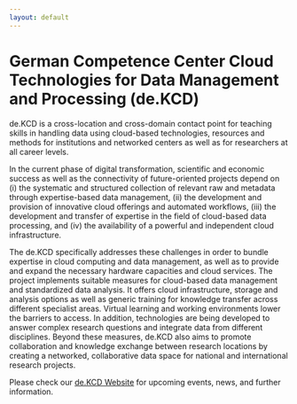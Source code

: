```yaml
---
layout: default
---
```


# German Competence Center Cloud Technologies for Data Management and Processing (de.KCD)

<div class="justify-text">
    
<p>
de.KCD is a cross-location and cross-domain contact point for teaching skills in handling data using cloud-based technologies, resources and methods for institutions and networked centers as well as for researchers at all career levels.
</p>

<p>
In the current phase of digital transformation, scientific and economic success as well as the connectivity of future-oriented projects depend on (i) the systematic and structured collection of relevant raw and metadata through expertise-based data management, (ii) the development and provision of innovative cloud offerings and automated workflows, (iii) the development and transfer of expertise in the field of cloud-based data processing, and (iv) the availability of a powerful and independent cloud infrastructure.
</p>

<p>
The de.KCD specifically addresses these challenges in order to bundle expertise in cloud computing and data management, as well as to provide and expand the necessary hardware capacities and cloud services. The project implements suitable measures for cloud-based data management and standardized data analysis. It offers cloud infrastructure, storage and analysis options as well as generic training for knowledge transfer across different specialist areas. Virtual learning and working environments lower the barriers to access. In addition, technologies are being developed to answer complex research questions and integrate data from different disciplines. Beyond these measures, de.KCD also aims to promote collaboration and knowledge exchange between research locations by creating a networked, collaborative data space for national and international research projects.
</p>

Please check our <a href="https://datenkompetenz.cloud/en/" target="_blank" rel="noopener noreferrer">de.KCD Website</a> for upcoming events, news, and further information. 

</div>
